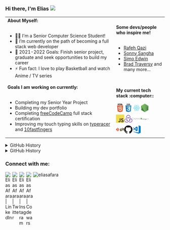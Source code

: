 ### Hi there, I'm Elias <a href="https://www.linkedin.com/in/eliasafara/" target="_blank"><img src="https://media.giphy.com/media/hvRJCLFzcasrR4ia7z/giphy.gif" width="25px"></a>

<table>
<tr>
<td>
<strong>About Myself:</strong>
<br>
<br>
  
- 👨‍💻 I'm a Senior Computer Science Student!
- 🌱 I’m currently on the path of becoming a full stack web developer
- 🥅 2021-2022 Goals: Finish senior project, graduate and seek opportunities to build my career
- ⚡ Fun fact: I love to play Basketball and watch Anime / TV series
</td>
<td>
<strong>Some devs/people who inspire me!</strong>
<br>
<br>
  
- [Rafeh Qazi](https://github.com/CleverProgrammer)
- [Sonny Sangha](https://github.com/sonnysangha)
- [Simo Edwin](https://github.com/developedbyed)
- [Brad Traversy](https://github.com/bradtraversy) and many more...
</td>
</tr>
<tr>
<td>
<strong>Goals I am working on currently:</strong>
<br>
<br>

- Completing my Senior Year Project
- Building my dev portfolio
- Completing [freeCodeCamp](https://www.freecodecamp.org/eliasafara) full stack certification
- Improving my touch typing skills on [typeracer](https://data.typeracer.com/pit/profile?user=eliasafara) and [10fastfingers](https://10fastfingers.com/user/2268814/)
</td>
<td>
<strong>My current tech stack :computer::</strong>
<br>
<br>
<img align="left" alt="HTML5" width="26px" src="https://raw.githubusercontent.com/github/explore/80688e429a7d4ef2fca1e82350fe8e3517d3494d/topics/html/html.png" />
<img align="left" alt="CSS3" width="26px" src="https://raw.githubusercontent.com/github/explore/80688e429a7d4ef2fca1e82350fe8e3517d3494d/topics/css/css.png" />
<img align="left" alt="ReactJS" width="26px" src="https://raw.githubusercontent.com/github/explore/80688e429a7d4ef2fca1e82350fe8e3517d3494d/topics/react/react.png" />
<img align="left" alt="NodeJS" width="26px" src="https://raw.githubusercontent.com/github/explore/80688e429a7d4ef2fca1e82350fe8e3517d3494d/topics/nodejs/nodejs.png" />
<br>
<br>
<img align="left" alt="JavaScript" width="26px" src="https://raw.githubusercontent.com/github/explore/80688e429a7d4ef2fca1e82350fe8e3517d3494d/topics/javascript/javascript.png" />
<img align="left" alt="Redux" width="26px" src="https://raw.githubusercontent.com/github/explore/80688e429a7d4ef2fca1e82350fe8e3517d3494d/topics/redux/redux.png" />
<img align="left" alt="Express" width="26px" src="https://raw.githubusercontent.com/github/explore/80688e429a7d4ef2fca1e82350fe8e3517d3494d/topics/express/express.png" />
<img align="left" alt="Mongodb" width="26px" src="https://raw.githubusercontent.com/github/explore/80688e429a7d4ef2fca1e82350fe8e3517d3494d/topics/mongodb/mongodb.png" />
<br>
<br>
<img align="left" alt="Git" width="26px" src="https://raw.githubusercontent.com/github/explore/80688e429a7d4ef2fca1e82350fe8e3517d3494d/topics/git/git.png" />
<img align="left" alt="GitHub" width="26px" src="https://raw.githubusercontent.com/github/explore/78df643247d429f6cc873026c0622819ad797942/topics/github/github.png" />
<img align="left" alt="Visual Studio Code" width="26px" src="https://raw.githubusercontent.com/github/explore/80688e429a7d4ef2fca1e82350fe8e3517d3494d/topics/visual-studio-code/visual-studio-code.png" />
</td>
</tr>
</table>

<div>
<details>
  <summary>GitHub History</summary>
  
  [![GitHub Streak Stats](https://github-readme-streak-stats.herokuapp.com/?user=eliasafara&theme=dark)](https://github.com/eliasafara/github-readme-streak-stats)

</details>
</div>

<div>
<details>
  <summary>GitHub History</summary>
  
  [![Anurag's github stats](https://github-readme-stats.vercel.app/api?username=eliasafara&theme=dark)](https://github.com/eliasafara/github-readme-stats)

</details>
</div>


### Connect with me:

[<img align="left" title="LinkedIn" alt="EliasAfara | LinkedIn" width="22px" src="https://cdn.jsdelivr.net/npm/simple-icons@v3/icons/linkedin.svg" />][linkedin]
[<img align="left" title="Twitter" alt="EliasAfara | Twitter" width="22px" src="https://cdn.jsdelivr.net/npm/simple-icons@v3/icons/twitter.svg" />][twitter]
[<img align="left" title="Instagram" alt="EliasAfara | Instagram" width="22px" src="https://cdn.jsdelivr.net/npm/simple-icons@v3/icons/instagram.svg" />][instagram]
[<img align="left" title="Codewars" alt="EliasAfara | Codewars" width="22px" src="https://cdn.jsdelivr.net/npm/simple-icons@v3/icons/codewars.svg" />][codewars]

[twitter]:https://twitter.com/thegrindev
[instagram]: https://www.instagram.com/eliasafara/
[linkedin]: https://www.linkedin.com/in/eliasafara/
[codewars]:https://www.codewars.com/users/EliasAfara

<p align="left"> <img src="https://komarev.com/ghpvc/?username=eliasafara&color=blueviolet" alt="eliasafara" /> </p></div>
